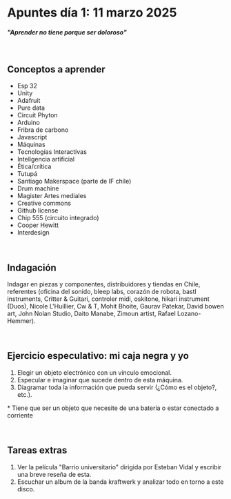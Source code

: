 <html>
    <body>
<h1> Apuntes día 1: 11 marzo 2025 </h1>
<h4><em> "Aprender no tiene porque ser doloroso" </em></h4>
        <br>
        <h2> Conceptos a aprender </h2>
        <ul>
          <li> Esp 32</li>
          <li> Unity </li>
          <li> Adafruit </li>
          <li> Pure data </li>
          <li> Circuit Phyton </li>
          <li> Arduino </li>
          <li> Fribra de carbono </li>
          <li> Javascript </li>
          <li> Máquinas </li>
          <li> Tecnologías Interactivas </li>
          <li> Inteligencia artificial </li>
          <li> Ética/crítica </li>
          <li> Tutupá </li>
          <li> Santiago Makerspace (parte de IF chile) </li>
          <li> Drum machine </li>
          <li> Magister Artes mediales </li>
          <li> Creative commons </li>
          <li> Github license </li>
          <li> Chip 555 (circuito integrado) </li>
          <li> Cooper Hewitt </li>
          <li> Interdesign </li>
        </ul>
        <br>
<h2> Indagación </h2>
          <p>Indagar en piezas y componentes, distribuidores y tiendas en Chile, referentes (oficina del sonido, bleep labs, corazón de robota, bastl instruments, Critter & Guitari, controler midi, oskitone, hikari instrument (Duos), Nicole L'Huillier, Cw & T, Mohit Bhoite, Gaurav Patekar, David bowen art, John Nolan Studio, Daito Manabe, Zimoun artist, Rafael Lozano-Hemmer). </p>
        <br>
<h2> Ejercicio especulativo: mi caja negra y yo </h2>
        <ol>
         <li> Elegir un objeto electrónico con un vínculo emocional. </li>
         <li> Especular e imaginar que sucede dentro de esta máquina. </li>
         <li> Diagramar toda la información que pueda servir (¿Cómo es el objeto?, etc.). </li>
        </ol>
       <p>* Tiene que ser un objeto que necesite de una batería o estar conectado a corriente </p>
        <br>
<h2> Tareas extras </h2>
       <ol>
         <li> Ver la película "Barrio universitario" dirigida por  Esteban Vidal y escribir una breve reseña de esta. </li>
         <li> Escuchar un album de la banda kraftwerk y analizar todo en torno a este disco. </li>
        </ol>
    </body>
</html>

